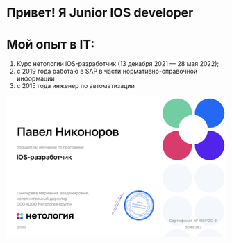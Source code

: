 # Привет! Я Junior IOS developer
# Мой опыт в IT:
1. Курс нетологии iOS-разработчик (13 декабря 2021 — 28 мая 2022);
2. с 2019 года работаю в SAP в части нормативно-справочной информации
3. с 2015 года инженер по автоматизации

![](https://github.com/NikonorovPavel/NikonorovPavel/blob/main/certificate.png)
